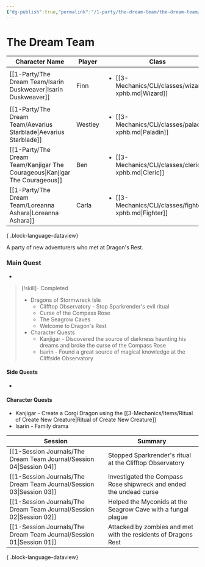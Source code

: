 ```yaml
---
{"dg-publish":true,"permalink":"/1-party/the-dream-team/the-dream-team/","created":"2025-03-14T23:40:36.437-04:00","updated":"2025-03-25T22:52:23.442-04:00"}
---
```


# The Dream Team
| Character Name                                                                 | Player  | Class                                                                   | Race                       | level |
| ------------------------------------------------------------------------------ | ------- | ----------------------------------------------------------------------- | -------------------------- | ----- |
| [[1-Party/The Dream Team/Isarin Duskweaver\|Isarin Duskweaver]]             | Finn    | <ul><li>[[3-Mechanics/CLI/classes/wizard-xphb.md\\|Wizard]]</li></ul>   | <ul><li>High Elf</li></ul> | 3     |
| [[1-Party/The Dream Team/Aevarius Starblade\|Aevarius Starblade]]           | Westley | <ul><li>[[3-Mechanics/CLI/classes/paladin-xphb.md\\|Paladin]]</li></ul> | <ul><li>Human</li></ul>    | 3     |
| [[1-Party/The Dream Team/Kanjigar The Courageous\|Kanjigar The Courageous]] | Ben     | <ul><li>[[3-Mechanics/CLI/classes/cleric-xphb.md\\|Cleric]]</li></ul>   | <ul><li>Dwarf</li></ul>    | 3     |
| [[1-Party/The Dream Team/Loreanna Ashara\|Loreanna Ashara]]                 | Carla   | <ul><li>[[3-Mechanics/CLI/classes/fighter-xphb.md\\|Fighter]]</li></ul> | <ul><li>Wood Elf</li></ul> | 3     |

{ .block-language-dataview}

A party of new adventurers who met at Dragon's Rest.

### Main Quest
- 

> [!skill]- Completed
>- Dragons of Stormwreck Isle
>	- Clifftop Observatory - Stop Sparkrender's evil ritual
>	- Curse of the Compass Rose
>	- The Seagrow Caves
>	- Welcome to Dragon's Rest
> - Character Quests
> 	- Kanjigar - Discovered the source of darkness haunting his dreams and broke the curse of the Compass Rose
>	- Isarin - Found a great source of magical knowledge at the Cliffside Observatory


#### Side Quests
- 

#### Character Quests
- Kanjigar - Create a Corgi Dragon using the [[3-Mechanics/Items/Ritual of Create New Creature\|Ritual of Create New Creature]]
- Isarin - Family drama

| Session                                                                 | Summary                                                            |
| ----------------------------------------------------------------------- | ------------------------------------------------------------------ |
| [[1-Session Journals/The Dream Team Journal/Session 04\|Session 04]] | Stopped Sparkrender's ritual at the Clifftop Observatory           |
| [[1-Session Journals/The Dream Team Journal/Session 03\|Session 03]] | Investigated the Compass Rose shipwreck and ended the undead curse |
| [[1-Session Journals/The Dream Team Journal/Session 02\|Session 02]] | Helped the Myconids at the Seagrow Cave with a fungal plague       |
| [[1-Session Journals/The Dream Team Journal/Session 01\|Session 01]] | Attacked by zombies and met with the residents of Dragons Rest     |

{ .block-language-dataview}
